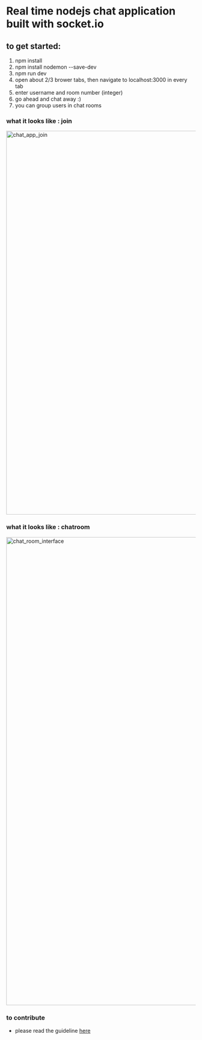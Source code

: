 # Real time nodejs chat application built with socket.io

## to get started:

1. npm install
2. npm install nodemon --save-dev
3. npm run dev
4. open about 2/3 brower tabs, then navigate to localhost:3000 in every tab
5. enter username and room number (integer)
5. go ahead and chat away :)
6. you can group users in chat rooms

### what it looks like : join
<img width="1019" alt="chat_app_join" src="https://github.com/tobbie/nodejs-chat-app/assets/4679573/03e42e36-5871-458d-b9ae-df93fbf85d10">

### what it looks like : chatroom
<img width="1243" alt="chat_room_interface" src="https://github.com/tobbie/nodejs-chat-app/assets/4679573/6179e6d9-53b1-4271-b18a-eed51b226d13">

### to contribute

- please read the guideline [here](https://github.com/tobbie/nodejs-chat-app/blob/develop/CONTRIBUTING.md)
